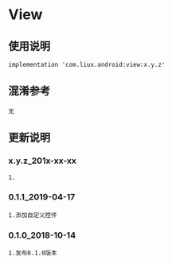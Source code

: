 View
===

使用说明
---
```
implementation 'com.liux.android:view:x.y.z'
```

混淆参考
---
```
无
```

更新说明
---
### x.y.z_201x-xx-xx
    1.

### 0.1.1_2019-04-17
    1.添加自定义控件

### 0.1.0_2018-10-14
    1.发布0.1.0版本